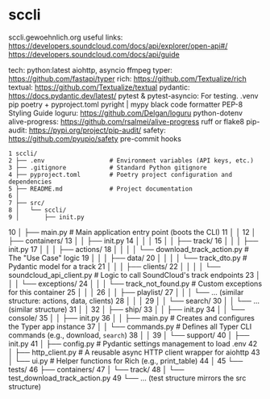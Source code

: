 # sccli

sccli.gewoehnlich.org
useful links:
  https://developers.soundcloud.com/docs/api/explorer/open-api#/
  https://developers.soundcloud.com/docs/api/guide

tech:
python:latest
aiohttp, asyncio
ffmpeg
typer: https://github.com/fastapi/typer
rich: https://github.com/Textualize/rich
textual: https://github.com/Textualize/textual
pydantic: https://docs.pydantic.dev/latest/
pytest & pytest-asyncio: For testing.
.venv
pip
poetry + pyproject.toml
pyright | mypy
black code formatter
PEP-8 Styling Guide
loguru: https://github.com/Delgan/loguru
python-dotenv
alive-progress: https://github.com/rsalmei/alive-progress
ruff or flake8
pip-audit: https://pypi.org/project/pip-audit/
safety: https://github.com/pyupio/safety
pre-commit hooks

    1 sccli/
    2 ├── .env                  # Environment variables (API keys, etc.)
    3 ├── .gitignore            # Standard Python gitignore
    4 ├── pyproject.toml        # Poetry project configuration and dependencies
    5 ├── README.md             # Project documentation
    6 │
    7 ├── src/
    8 │   └── sccli/
    9 │       ├── init.py
   10 │       ├── main.py             # Main application entry point (boots the CLI)
   11 │       │
   12 │       ├── containers/
   13 │       │   ├── init.py
   14 │       │   │
   15 │       │   ├── track/
   16 │       │   │   ├── init.py
   17 │       │   │   ├── actions/
   18 │       │   │   │   └── download_track_action.py  # The "Use Case" logic
   19 │       │   │   ├── data/
   20 │       │   │   │   └── track_dto.py              # Pydantic model for a track
   21 │       │   │   ├── clients/
   22 │       │   │   │   └── soundcloud_api_client.py  # Logic to call SoundCloud's track endpoints
   23 │       │   │   └── exceptions/
   24 │       │   │       └── track_not_found.py        # Custom exceptions for this container
   25 │       │   │
   26 │       │   ├── playlist/
   27 │       │   │   └── ... (similar structure: actions, data, clients)
   28 │       │   │
   29 │       │   └── search/
   30 │       │       └── ... (similar structure)
   31 │       │
   32 │       ├── ship/
   33 │       │   ├── init.py
   34 │       │   └── console/
   35 │       │       ├── init.py
   36 │       │       ├── main.py             # Creates and configures the Typer app instance
   37 │       │       └── commands.py         # Defines all Typer CLI commands (e.g., download, `search`)
   38 │       │
   39 │       └── support/
   40 │           ├── init.py
   41 │           ├── config.py           # Pydantic settings management to load .env
   42 │           ├── http_client.py      # A reusable async HTTP client wrapper for aiohttp
   43 │           └── ui.py               # Helper functions for Rich (e.g., print_table)
   44 │
   45 └── tests/
   46     ├── containers/
   47     │   └── track/
   48     │       └── test_download_track_action.py
   49     └── ... (test structure mirrors the src structure)
